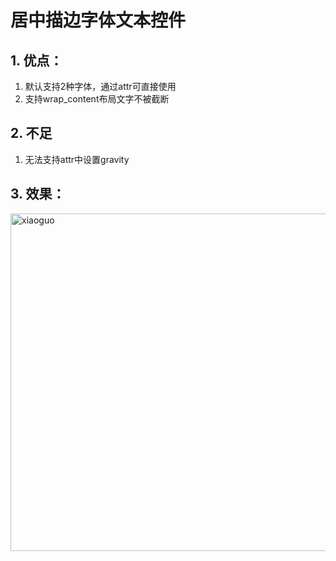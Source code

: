 # 居中描边字体文本控件
## 1. 优点：
1. 默认支持2种字体，通过attr可直接使用
2. 支持wrap_content布局文字不被截断

## 2. 不足
1. 无法支持attr中设置gravity

## 3. 效果：


<img src="https://raw.github.com/456838/CenterStrokeTextView/master/img/xiaoguo.png" width="540" alt="xiaoguo">